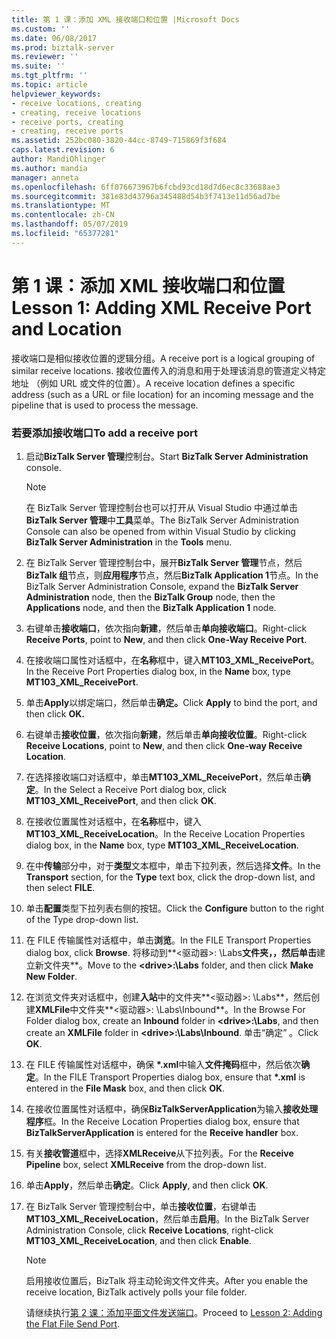 ```yaml
---
title: 第 1 课：添加 XML 接收端口和位置 |Microsoft Docs
ms.custom: ''
ms.date: 06/08/2017
ms.prod: biztalk-server
ms.reviewer: ''
ms.suite: ''
ms.tgt_pltfrm: ''
ms.topic: article
helpviewer_keywords:
- receive locations, creating
- creating, receive locations
- receive ports, creating
- creating, receive ports
ms.assetid: 252bc080-3820-44cc-8749-715869f3f684
caps.latest.revision: 6
author: MandiOhlinger
ms.author: mandia
manager: anneta
ms.openlocfilehash: 6ff076673967b6fcbd93cd18d7d6ec8c33688ae3
ms.sourcegitcommit: 381e83d43796a345488d54b3f7413e11d56ad7be
ms.translationtype: MT
ms.contentlocale: zh-CN
ms.lasthandoff: 05/07/2019
ms.locfileid: "65377281"
---
```

# <a name="lesson-1-adding-xml-receive-port-and-location"></a><span data-ttu-id="9ae12-102">第 1 课：添加 XML 接收端口和位置</span><span class="sxs-lookup"><span data-stu-id="9ae12-102">Lesson 1: Adding XML Receive Port and Location</span></span>
<span data-ttu-id="9ae12-103">接收端口是相似接收位置的逻辑分组。</span><span class="sxs-lookup"><span data-stu-id="9ae12-103">A receive port is a logical grouping of similar receive locations.</span></span> <span data-ttu-id="9ae12-104">接收位置传入的消息和用于处理该消息的管道定义特定地址 （例如 URL 或文件的位置）。</span><span class="sxs-lookup"><span data-stu-id="9ae12-104">A receive location defines a specific address (such as a URL or file location) for an incoming message and the pipeline that is used to process the message.</span></span>  
  
### <a name="to-add-a-receive-port"></a><span data-ttu-id="9ae12-105">若要添加接收端口</span><span class="sxs-lookup"><span data-stu-id="9ae12-105">To add a receive port</span></span>  
  
1. <span data-ttu-id="9ae12-106">启动**BizTalk Server 管理**控制台。</span><span class="sxs-lookup"><span data-stu-id="9ae12-106">Start **BizTalk Server Administration** console.</span></span>  
  
   > [!NOTE]
   >  <span data-ttu-id="9ae12-107">在 BizTalk Server 管理控制台也可以打开从 Visual Studio 中通过单击**BizTalk Server 管理**中**工具**菜单。</span><span class="sxs-lookup"><span data-stu-id="9ae12-107">The BizTalk Server Administration Console can also be opened from within Visual Studio by clicking **BizTalk Server Administration** in the **Tools** menu.</span></span>  
  
2. <span data-ttu-id="9ae12-108">在 BizTalk Server 管理控制台中，展开**BizTalk Server 管理**节点，然后**BizTalk 组**节点，则**应用程序**节点，然后**BizTalk Application 1**节点。</span><span class="sxs-lookup"><span data-stu-id="9ae12-108">In the BizTalk Server Administration Console, expand the **BizTalk Server Administration** node, then the **BizTalk Group** node, then the **Applications** node, and then the **BizTalk Application 1** node.</span></span>  
  
3. <span data-ttu-id="9ae12-109">右键单击**接收端口**，依次指向**新建**，然后单击**单向接收端口**。</span><span class="sxs-lookup"><span data-stu-id="9ae12-109">Right-click **Receive Ports**, point to **New**, and then click **One-Way Receive Port**.</span></span>  
  
4. <span data-ttu-id="9ae12-110">在接收端口属性对话框中，在**名称**框中，键入**MT103_XML_ReceivePort**。</span><span class="sxs-lookup"><span data-stu-id="9ae12-110">In the Receive Port Properties dialog box, in the **Name** box, type **MT103_XML_ReceivePort**.</span></span>  
  
5. <span data-ttu-id="9ae12-111">单击**Apply**以绑定端口，然后单击**确定。**</span><span class="sxs-lookup"><span data-stu-id="9ae12-111">Click **Apply** to bind the port, and then click **OK.**</span></span>  
  
6. <span data-ttu-id="9ae12-112">右键单击**接收位置**，依次指向**新建**，然后单击**单向接收位置**。</span><span class="sxs-lookup"><span data-stu-id="9ae12-112">Right-click **Receive Locations**, point to **New**, and then click **One-way Receive Location**.</span></span>  
  
7. <span data-ttu-id="9ae12-113">在选择接收端口对话框中，单击**MT103_XML_ReceivePort**，然后单击**确定**。</span><span class="sxs-lookup"><span data-stu-id="9ae12-113">In the Select a Receive Port dialog box, click **MT103_XML_ReceivePort**, and then click **OK**.</span></span>  
  
8. <span data-ttu-id="9ae12-114">在接收位置属性对话框中，在**名称**框中，键入**MT103_XML_ReceiveLocation**。</span><span class="sxs-lookup"><span data-stu-id="9ae12-114">In the Receive Location Properties dialog box, in the **Name** box, type **MT103_XML_ReceiveLocation**.</span></span>  
  
9. <span data-ttu-id="9ae12-115">在中**传输**部分中，对于**类型**文本框中，单击下拉列表，然后选择**文件**。</span><span class="sxs-lookup"><span data-stu-id="9ae12-115">In the **Transport** section, for the **Type** text box, click the drop-down list, and then select **FILE**.</span></span>  
  
10. <span data-ttu-id="9ae12-116">单击**配置**类型下拉列表右侧的按钮。</span><span class="sxs-lookup"><span data-stu-id="9ae12-116">Click the **Configure** button to the right of the Type drop-down list.</span></span>  
  
11. <span data-ttu-id="9ae12-117">在 FILE 传输属性对话框中，单击**浏览**。</span><span class="sxs-lookup"><span data-stu-id="9ae12-117">In the FILE Transport Properties dialog box, click **Browse**.</span></span> <span data-ttu-id="9ae12-118">将移动到**\<驱动器\>: \Labs**文件夹，，然后单击**建立新文件夹**。</span><span class="sxs-lookup"><span data-stu-id="9ae12-118">Move to the **\<drive\>:\Labs** folder, and then click **Make New Folder**.</span></span>  
  
12. <span data-ttu-id="9ae12-119">在浏览文件夹对话框中，创建**入站**中的文件夹**\<驱动器\>: \Labs**，然后创建**XMLFile**中文件夹**\<驱动器\>: \Labs\Inbound**。</span><span class="sxs-lookup"><span data-stu-id="9ae12-119">In the Browse For Folder dialog box, create an **Inbound** folder in **\<drive\>:\Labs**, and then create an **XMLFile** folder in **\<drive\>:\Labs\Inbound**.</span></span> <span data-ttu-id="9ae12-120">单击“确定” 。</span><span class="sxs-lookup"><span data-stu-id="9ae12-120">Click **OK**.</span></span>  
  
13. <span data-ttu-id="9ae12-121">在 FILE 传输属性对话框中，确保 **\*.xml**中输入**文件掩码**框中，然后依次**确定**。</span><span class="sxs-lookup"><span data-stu-id="9ae12-121">In the FILE Transport Properties dialog box, ensure that **\*.xml** is entered in the **File Mask** box, and then click **OK**.</span></span>  
  
14. <span data-ttu-id="9ae12-122">在接收位置属性对话框中，确保**BizTalkServerApplication**为输入**接收处理程序**框。</span><span class="sxs-lookup"><span data-stu-id="9ae12-122">In the Receive Location Properties dialog box, ensure that **BizTalkServerApplication** is entered for the **Receive handler** box.</span></span>  
  
15. <span data-ttu-id="9ae12-123">有关**接收管道**框中，选择**XMLReceive**从下拉列表。</span><span class="sxs-lookup"><span data-stu-id="9ae12-123">For the **Receive Pipeline** box, select **XMLReceive** from the drop-down list.</span></span>  
  
16. <span data-ttu-id="9ae12-124">单击**Apply**，然后单击**确定**。</span><span class="sxs-lookup"><span data-stu-id="9ae12-124">Click **Apply**, and then click **OK**.</span></span>  
  
17. <span data-ttu-id="9ae12-125">在 BizTalk Server 管理控制台中，单击**接收位置**，右键单击**MT103_XML_ReceiveLocation**，然后单击**启用**。</span><span class="sxs-lookup"><span data-stu-id="9ae12-125">In the BizTalk Server Administration Console, click **Receive Locations**, right-click **MT103_XML_ReceiveLocation**, and then click **Enable**.</span></span>  
  
    > [!NOTE]
    >  <span data-ttu-id="9ae12-126">启用接收位置后，BizTalk 将主动轮询文件文件夹。</span><span class="sxs-lookup"><span data-stu-id="9ae12-126">After you enable the receive location, BizTalk actively polls your file folder.</span></span>  
  
    <span data-ttu-id="9ae12-127">请继续执行[第 2 课：添加平面文件发送端口](../../adapters-and-accelerators/accelerator-swift/lesson-2-adding-a-flat-file-send-port.md)。</span><span class="sxs-lookup"><span data-stu-id="9ae12-127">Proceed to [Lesson 2: Adding the Flat File Send Port](../../adapters-and-accelerators/accelerator-swift/lesson-2-adding-a-flat-file-send-port.md).</span></span>